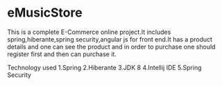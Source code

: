 # eMusicStore
This is a complete E-Commerce online project.It includes spring,hiberante,spring security,angular js for front end.It has a product details 
and one can see the product and in order to purchase one should register first and then can purchase it.


Technology used
1.Spring 
2.Hiberante
3.JDK 8
4.Intellij IDE
5.Spring Security
